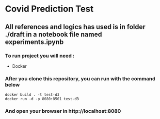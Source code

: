 # Covid Prediction Test

## All references and logics has used is in folder ./draft in a notebook file named experiments.ipynb

### To run project you will need :

* Docker

### After you clone this repository, you can run with the command below

```
docker build . -t test-d3
docker run -d -p 8080:8501 test-d3
```

### And open your browser in http://localhost:8080
